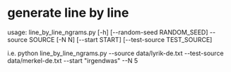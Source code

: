 # generate line by line

usage: line_by_line_ngrams.py [-h] [--random-seed RANDOM_SEED] --source SOURCE [-N N] [--start START] [--test-source TEST_SOURCE]

i.e. python line_by_line_ngrams.py --source data/lyrik-de.txt --test-source data/merkel-de.txt --start "irgendwas" --N 5